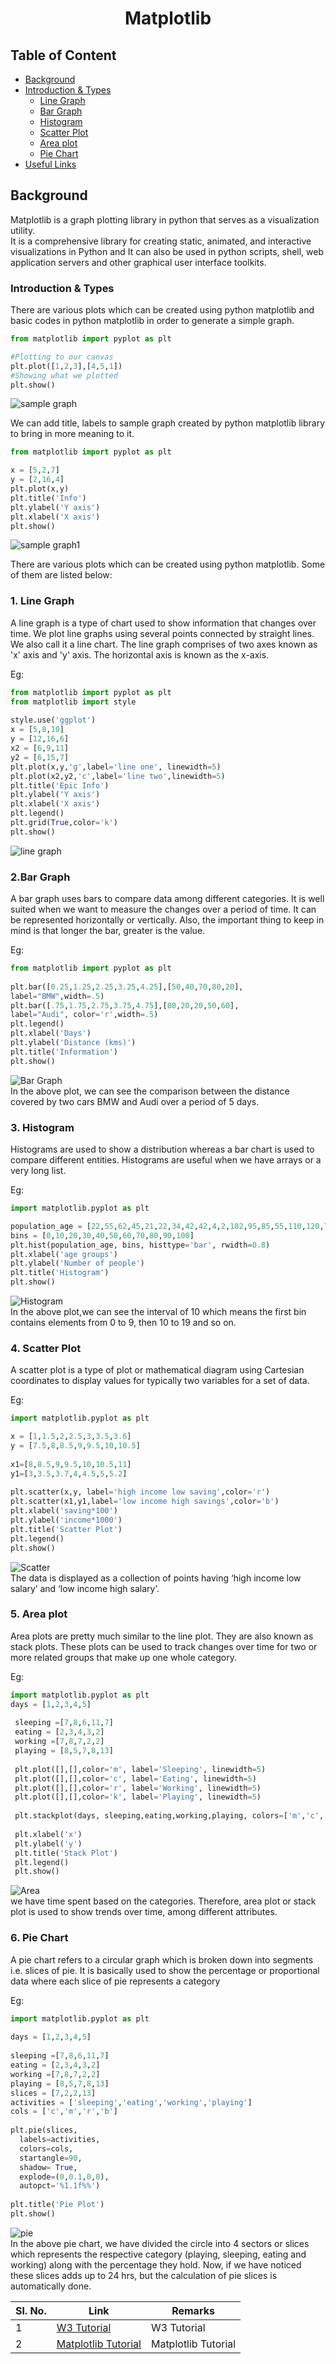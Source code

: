 <h1 align="Center">Matplotlib</h1>

## Table of Content

* [Background](#background)
* [Introduction & Types](#intro)
    + [Line Graph](#line)
    + [Bar Graph](#bar)
    + [Histogram](#Histogram)
    + [Scatter Plot](#Scatter)
    + [Area plot](#Area)
    + [Pie Chart](#pie)
* [Useful Links](#useful)

## <a name="background"></a> Background

Matplotlib is a graph plotting library in python that serves as a visualization utility.<br />
It is a comprehensive library for creating static, animated, and interactive visualizations in Python and It can also be used in python 
scripts, shell, web application servers and other graphical user interface toolkits.<br />


### <a name="intro"></a>Introduction & Types

There are various plots which can be created using python matplotlib and basic codes in python matplotlib in order to generate a 
simple graph.

```python
from matplotlib import pyplot as plt

#Plotting to our canvas
plt.plot([1,2,3],[4,5,1])
#Showing what we plotted
plt.show()
```

![sample graph](./images/image1.png)

We can add title, labels to sample graph created by python matplotlib library to bring in more meaning to it.

```python
from matplotlib import pyplot as plt

x = [5,2,7]
y = [2,16,4]
plt.plot(x,y)
plt.title('Info')
plt.ylabel('Y axis')
plt.xlabel('X axis')
plt.show()
```

![sample graph1](./images/image2.png)

There are various plots which can be created using python matplotlib. Some of them are listed below:

### <a name="line"></a>1. Line Graph

A line graph is a type of chart used to show information that changes over time. We plot line graphs using several points connected by straight lines.
We also call it a line chart. The line graph comprises of two axes known as 'x' axis and 'y' axis. The horizontal axis is known as the x-axis.

Eg:
```python
from matplotlib import pyplot as plt
from matplotlib import style
 
style.use('ggplot')
x = [5,8,10]
y = [12,16,6]
x2 = [6,9,11]
y2 = [6,15,7]
plt.plot(x,y,'g',label='line one', linewidth=5)
plt.plot(x2,y2,'c',label='line two',linewidth=5)
plt.title('Epic Info')
plt.ylabel('Y axis')
plt.xlabel('X axis')
plt.legend()
plt.grid(True,color='k')
plt.show()
```

![line graph](./images/image3.png) <br />


### <a name="bar"></a>2.Bar Graph

A bar graph uses bars to compare data among different categories. It is well suited when we want to measure the changes over a period of time. 
It can be represented horizontally or vertically. Also, the important thing to keep in mind is that longer the bar, greater is the value. 

Eg:
```python
from matplotlib import pyplot as plt
 
plt.bar([0.25,1.25,2.25,3.25,4.25],[50,40,70,80,20],
label="BMW",width=.5)
plt.bar([.75,1.75,2.75,3.75,4.75],[80,20,20,50,60],
label="Audi", color='r',width=.5)
plt.legend()
plt.xlabel('Days')
plt.ylabel('Distance (kms)')
plt.title('Information')
plt.show()
```


![Bar Graph](./images/image4.png) <br />
In the above plot, we can see the comparison between the distance covered by two cars BMW and Audi over a period of 5 days.

### <a name="Histogram"></a>3. Histogram

Histograms are used to show a distribution whereas a bar chart is used to compare different entities. Histograms are useful 
when we have arrays or a very long list.

Eg: 
```python
import matplotlib.pyplot as plt

population_age = [22,55,62,45,21,22,34,42,42,4,2,102,95,85,55,110,120,70,65,55,111,115,80,75,65,54,44,43,42,48]
bins = [0,10,20,30,40,50,60,70,80,90,100]
plt.hist(population_age, bins, histtype='bar', rwidth=0.8)
plt.xlabel('age groups')
plt.ylabel('Number of people')
plt.title('Histogram')
plt.show()
```

![Histogram](./images/image5.png) <br />
In the above plot,we can see the interval of 10 which means the first bin contains elements from 0 to 9, then 10 to 19 and so on.

### <a name="Scatter"></a>4. Scatter Plot

A scatter plot is a type of plot or mathematical diagram using Cartesian coordinates to display values for typically two variables for a set of data.

Eg:
```python
import matplotlib.pyplot as plt

x = [1,1.5,2,2.5,3,3.5,3.6]
y = [7.5,8,8.5,9,9.5,10,10.5]
 
x1=[8,8.5,9,9.5,10,10.5,11]
y1=[3,3.5,3.7,4,4.5,5,5.2]
 
plt.scatter(x,y, label='high income low saving',color='r')
plt.scatter(x1,y1,label='low income high savings',color='b')
plt.xlabel('saving*100')
plt.ylabel('income*1000')
plt.title('Scatter Plot')
plt.legend()
plt.show()
```

![Scatter](./images/image6.png)<br />
The data is displayed as a collection of points having ‘high income low salary’ and ‘low income high salary’.

### <a name="Area"></a>5. Area plot

Area plots are pretty much similar to the line plot. They are also known as stack plots.
These plots can be used to track changes over time for two or more related groups that make up one whole category.

Eg:
```python
import matplotlib.pyplot as plt
days = [1,2,3,4,5]
  
 sleeping =[7,8,6,11,7]
 eating = [2,3,4,3,2]
 working =[7,8,7,2,2]
 playing = [8,5,7,8,13]
  
 plt.plot([],[],color='m', label='Sleeping', linewidth=5)
 plt.plot([],[],color='c', label='Eating', linewidth=5)
 plt.plot([],[],color='r', label='Working', linewidth=5)
 plt.plot([],[],color='k', label='Playing', linewidth=5)
  
 plt.stackplot(days, sleeping,eating,working,playing, colors=['m','c','r','k'])
  
 plt.xlabel('x')
 plt.ylabel('y')
 plt.title('Stack Plot')
 plt.legend()
 plt.show()
```

![Area](./images/image7.png) <br />
we have time spent based on the categories. Therefore, area plot or 
stack plot is used to show trends over time, among different attributes.

### <a name="pie"></a>6. Pie Chart
A pie chart refers to a circular graph which is broken down into segments i.e. slices of pie.
It is basically used to show the percentage or proportional data where each slice of pie represents a category

Eg:
```python
import matplotlib.pyplot as plt
 
days = [1,2,3,4,5]
 
sleeping =[7,8,6,11,7]
eating = [2,3,4,3,2]
working =[7,8,7,2,2]
playing = [8,5,7,8,13]
slices = [7,2,2,13]
activities = ['sleeping','eating','working','playing']
cols = ['c','m','r','b']
 
plt.pie(slices,
  labels=activities,
  colors=cols,
  startangle=90,
  shadow= True,
  explode=(0,0.1,0,0),
  autopct='%1.1f%%')
 
plt.title('Pie Plot')
plt.show()
```

![pie](./images/image8.png) <br />
In the above pie chart, we have divided the circle into 4 sectors or slices which represents the respective category
(playing, sleeping, eating and working) along with the percentage they hold. Now, if we have noticed these slices
adds up to 24 hrs, but the calculation of pie slices is automatically done.


| **Sl. No.** | **Link** | **Remarks** |
----------|--------------|--------------
1| [W3 Tutorial](https://www.w3schools.com/python/matplotlib_intro.asp)| W3 Tutorial |
2| [Matplotlib Tutorial](https://www.youtube.com/watch?v=yZTBMMdPOww) | Matplotlib Tutorial |
